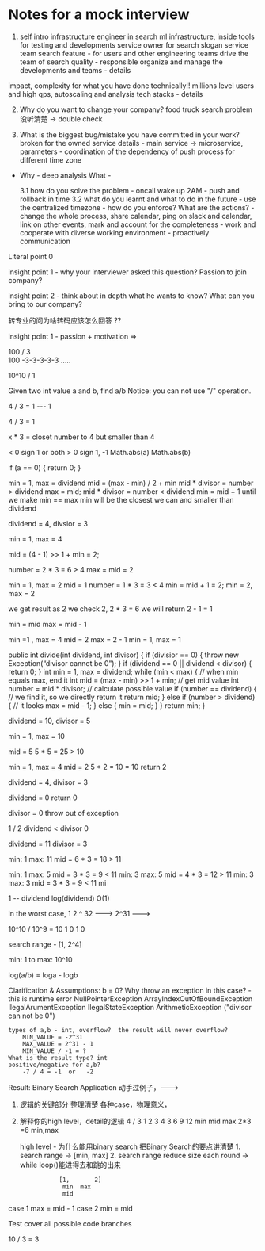 # Notes for a mock interview

1. self intro
  infrastructure engineer in search
  ml infrastructure, inside tools for testing and developments
  service owner for search slogan service
  team search feature - for users and other engineering teams
  drive the team of search quality - responsible
  organize and manage the developments and teams - details

  impact, complexity for what you have done technically!!
  millions level users and high qps, autoscaling and analysis
  tech stacks - details


2. Why do you want to change your company?
	food truck search problem
	没听清楚 → double check

3. What is the biggest bug/mistake you have committed in your work?
	broken for the owned service
		details - main service -> microservice, parameters
			- coordination of the dependency of push process 
for different time zone
-
	Why - deep analysis
	What - 

	3.1 how do you solve the problem
		- oncall wake up 2AM
		- push and rollback in time
	3.2 what do you learnt and what to do in the future
		- use the centralized timezone
		- how do you enforce? What are the actions?
			- change the whole process, share calendar, ping on slack and calendar, link on other events, mark and account for the completeness
		- work and cooperate with diverse working environment
			- proactively communication


Literal point 0

insight point 1  - why your interviewer asked this question? Passion to join company?

insight point 2 - think about in depth what he wants to know? What can you bring to our company?


转专业的问为啥转码应该怎么回答 ??

insight point 1 - passion + motivation ⇒ 

100 / 3  
100 -3-3-3-3-3 ….. 

10^10 / 1


Given two int value a and b, find a/b
Notice: you can not use "/" operation.

4 / 3 = 1 --- 1

4 / 3 = 1

x * 3 = closet number to 4 but smaller than 4


< 0 sign 1 or both > 0 sign 1, -1
Math.abs(a) Math.abs(b)

if (a == 0) {
	return 0;
}

min = 1, max = dividend
mid = (max - min) / 2 + min
mid * divisor = number > dividend 
max = mid;
mid * divisor = number < dividend
min = mid + 1
until we make min == max
min will be the closest we can and smaller than dividend

dividend = 4, divsior = 3

min = 1, max = 4

mid = (4 - 1) >> 1 + min = 2;

number = 2 * 3 = 6 > 4
max = mid = 2

min = 1, max = 2
mid = 1
number = 1 * 3 = 3 < 4
min = mid + 1 = 2;
min = 2, max = 2

we get result as 2
we check 2, 2 * 3 = 6
we will return 2 - 1 = 1

min = mid
max = mid - 1

min =1 , max  = 4
mid = 2
max = 2 - 1
min = 1, max = 1

public int divide(int dividend, int divisor) {
	if (divisior == 0) {
		throw new Exception(“divisor cannot be 0”);
}
if (dividend == 0 || dividend < divisor) {
	return 0;
}
	int min = 1, max = dividend;
	while (min < max) { // when min equals max, end it
		int mid = (max - min) >> 1 + min; // get mid value
		int number = mid * divisor; // calculate possible value
		if (number == dividend) { // we find it, so we directly return it
	return mid;
} else if (number > dividend) { // it looks 
	max = mid - 1;
} else {
	min = mid;
}
}
return min;
}

dividend = 10, divisor = 5

min = 1, max = 10

mid = 5
5 * 5 = 25 > 10

min = 1, max = 4
mid = 2
5 * 2 = 10 = 10
return 2

dividend = 4, divisor = 3

dividend = 0
return 0

divisor = 0
throw out of exception


1 / 2
dividend < divisor 0 

dividend = 11 divisor = 3

min: 1 max: 11
mid = 6 * 3 = 18 > 11

min: 1 max: 5
mid = 3 * 3 = 9 < 11
min: 3 max: 5
mid = 4 * 3 = 12 > 11
min: 3  max: 3
mid = 3 * 3 = 9 < 11
mi

1 -- dividend
log(dividend)
O(1)

in the worst case, 1  2 ^ 32  ---> 2^31 ---> 


10^10 / 10^9  = 10                   1 0 1 0

search range - [1, 2^4]

min: 1 to max: 10^10

log(a/b) = loga - logb


Clarification & Assumptions:
	b = 0? Why throw an exception in this case? - this is runtime error
		NullPointerException
		ArrayIndexOutOfBoundException
IlegalArumentException
IlegalStateException
ArithmeticException	("divisor can not be 0")

	types of a,b - int, overflow?  the result will never overflow?
		MIN_VALUE = -2^31
		MAX_VALUE = 2^31 - 1
		MIN_VALUE / -1 = ?
	What is the result type? int
	positive/negative for a,b?
		-7 / 4 = -1  or   -2


Result:
	Binary Search Application
	动手过例子，---> 
1. 逻辑的关键部分 整理清楚 各种case，物理意义，  
2. 解释你的high level，detail的逻辑
           4 / 3
            1       2       3       4
         3          6      9         12
          min    mid                  max 
                   2*3 =6
         min,max
            
	high level - 为什么能用binary search
把Binary Search的要点讲清楚
		1. search range → [min, max]
		2. search range reduce size each round → while loop()能进得去和跳的出来
	
                  [1,       2]
                   min  max
                   mid  

  case 1    max = mid - 1
  case 2    min = mid


Test 
	cover all possible code branches



10 / 3 =  3